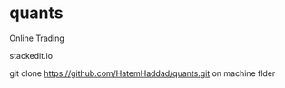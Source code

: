 # quants
Online Trading

stackedit.io

git clone https://github.com/HatemHaddad/quants.git on machine flder
